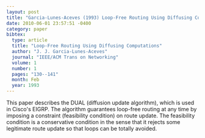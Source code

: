 ```yaml
---
layout: post
title: "Garcia-Lunes-Aceves (1993) Loop-Free Routing Using Diffusing Computations (TON)"
date: 2010-06-01 23:57:51 -0400
category: paper
bibtex:
  type: article
  title: "Loop-Free Routing Using Diffusing Computations"
  author: "J. J. Garcia-Lunes-Aceves"
  journal: "IEEE/ACM Trans on Networking"
  volume: 1
  number: 1
  pages: "130--141"
  month: Feb
  year: 1993
---
```

This paper describes the DUAL (diffusion update algorithm), which is used in Cisco's EIGRP. The algorithm guarantees loop-free routing at any time by imposing a constraint (feasibility condition) on route update. The feasibility condition is a conservative condition in the sense that it rejects some legitimate route update so that loops can be totally avoided.

